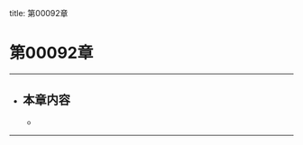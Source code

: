 title: 第00092章
# 第00092章
-------------------------------------------------
- 本章内容
    - 
    - 
-------------------------------------------------
